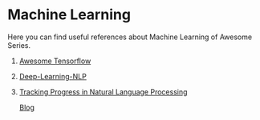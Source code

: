 # Machine Learning

Here you can find useful references about Machine Learning of Awesome Series.

1. [Awesome Tensorflow](https://github.com/jtoy/awesome-tensorflow) 

2. [Deep-Learning-NLP](https://github.com/astorfi/Deep-Learning-NLP)

3. [Tracking Progress in Natural Language Processing](https://github.com/sebastianruder/NLP-progress)

   [Blog](http://ruder.io/tracking-progress-nlp/)

    

     

     
